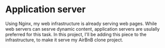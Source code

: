 # Application server

Using Nginx, my web infrastructure is already serving web pages. While web servers can sesrve dynamic content, application servers are usulally preferred for this task. In this project, I'll be adding this piece to the infrastructure, to make it serve my AirBnB clone project.
